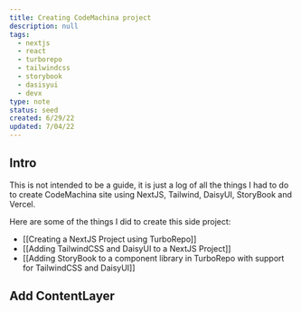 ```yaml
---
title: Creating CodeMachina project
description: null
tags:
  - nextjs
  - react
  - turborepo
  - tailwindcss
  - storybook
  - dasisyui
  - devx
type: note
status: seed
created: 6/29/22
updated: 7/04/22
---
```


## Intro

This is not intended to be a guide, it is just a log of all the things I had to do to create CodeMachina site using NextJS, Tailwind, DaisyUI, StoryBook and Vercel.

Here are some of the things I did to create this side project:
- [[Creating a NextJS Project using TurboRepo]]
- [[Adding TailwindCSS and DaisyUI to a NextJS Project]]
- [[Adding StoryBook to a component library in  TurboRepo with support for TailwindCSS and DaisyUI]]

## Add ContentLayer
